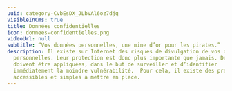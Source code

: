 ```yaml
---
uuid: category-CvbEsDX_JLbVAl6oz7djq
visibleInCms: true
title: Données confidentielles
icon: donnees-confidentielles.png
videoUrl: null
subtitle: “Vos données personnelles, une mine d’or pour les pirates.”
description: Il existe sur Internet des risques de divulgation de vos données
  personnelles. Leur protection est donc plus importante que jamais. Des mesures
  doivent être appliquées, dans le but de surveiller et d’identifier
  immédiatement la moindre vulnérabilité.  Pour cela, il existe des pratiques
  accessibles et simples à mettre en place.
---
```

